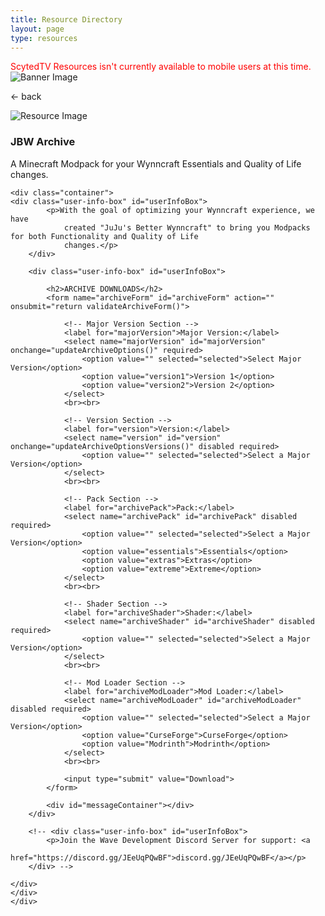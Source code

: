 ```yaml
---
title: Resource Directory
layout: page
type: resources
---
```

<style>
    hr.has-background-black {
        display: none;
    }

    h1.title {
        display: none;
    }
</style>
<link rel="stylesheet" href="https://api.scyted.tv/wave-development/dashboard/scytedtv-resources.css">
<link rel="stylesheet" href="https://api.scyted.tv/wave-development/dashboard/mobile-lock.css">
<body>

<div class="mobile-error">
  <div id="error-message" style="color: red;">
    ScytedTV Resources isn't currently available to mobile users at this time.
  </div>
</div>
<script src="jujus-better-wynncraft.js"></script>

<div class="banner">
    <img src="https://cdn.scyted.tv/website-assets/resource-portal/banner.jpg" alt="Banner Image" class="banner-image">
  </div>

<div class="resource-container">
  
  <div class="resource-wrapper">
  
  <div class="resource-back" onclick="backButton()"><p>← back</p></div>

  <div class="resource-info-box">
    <img src="https://cdn.scyted.tv/jujus-better-wynncraft/logo-inverted.png" alt="Resource Image" class="resource-image">
    <h3>JBW Archive</h3>
    A Minecraft Modpack for your Wynncraft Essentials and Quality of Life changes.
  </div>
  
  </div>
  
<div class="resource-box">

  <div id="login-container" class="login-container">
  </div>

  <style>
    .user-info-box {
        flex: 1;
        padding: 20px;
        background-color: #fff;
        border-radius: 8px;
        margin-top: 10px;
        text-align: left;
    }
    </style>
    <div class="container">
    <div class="user-info-box" id="userInfoBox">
            <p>With the goal of optimizing your Wynncraft experience, we have
                created "JuJu's Better Wynncraft" to bring you Modpacks for both Functionality and Quality of Life
                changes.</p>
        </div>

        <div class="user-info-box" id="userInfoBox">

            <h2>ARCHIVE DOWNLOADS</h2>
            <form name="archiveForm" id="archiveForm" action="" onsubmit="return validateArchiveForm()">

                <!-- Major Version Section -->
                <label for="majorVersion">Major Version:</label>
                <select name="majorVersion" id="majorVersion" onchange="updateArchiveOptions()" required>
                    <option value="" selected="selected">Select Major Version</option>
                    <option value="version1">Version 1</option>
                    <option value="version2">Version 2</option>
                </select>
                <br><br>

                <!-- Version Section -->
                <label for="version">Version:</label>
                <select name="version" id="version" onchange="updateArchiveOptionsVersions()" disabled required>
                    <option value="" selected="selected">Select a Major Version</option>
                </select>
                <br><br>

                <!-- Pack Section -->
                <label for="archivePack">Pack:</label>
                <select name="archivePack" id="archivePack" disabled required>
                    <option value="" selected="selected">Select a Major Version</option>
                    <option value="essentials">Essentials</option>
                    <option value="extras">Extras</option>
                    <option value="extreme">Extreme</option>
                </select>
                <br><br>

                <!-- Shader Section -->
                <label for="archiveShader">Shader:</label>
                <select name="archiveShader" id="archiveShader" disabled required>
                    <option value="" selected="selected">Select a Major Version</option>
                </select>
                <br><br>

                <!-- Mod Loader Section -->
                <label for="archiveModLoader">Mod Loader:</label>
                <select name="archiveModLoader" id="archiveModLoader" disabled required>
                    <option value="" selected="selected">Select a Major Version</option>
                    <option value="CurseForge">CurseForge</option>
                    <option value="Modrinth">Modrinth</option>
                </select>
                <br><br>

                <input type="submit" value="Download">
            </form>

            <div id="messageContainer"></div>
        </div>

        <!-- <div class="user-info-box" id="userInfoBox">
            <p>Join the Wave Development Discord Server for support: <a
                    href="https://discord.gg/JEeUqPQwBF">discord.gg/JEeUqPQwBF</a></p>
        </div> -->

    </div>
    </div>
    </div>

<script src="https://api.scyted.tv/wave-development/dashboard/page-loading-script.js"></script>
<script src="index-script.js"></script>
<script src="insert-scripts.js"></script>
<script async src="https://www.googletagmanager.com/gtag/js?id=G-LF3ZTHGQHE"></script>

</body>